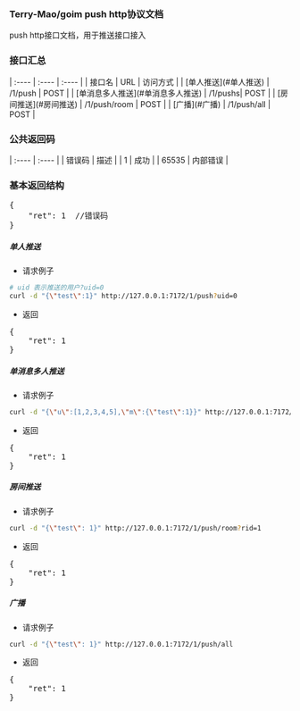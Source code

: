<h3>Terry-Mao/goim push http协议文档</h3>
push http接口文档，用于推送接口接入

<h3>接口汇总</h3>
| :---- | :---- | :---- |
| 接口名 | URL | 访问方式 |
| [单人推送](#单人推送)  | /1/push | POST |
| [单消息多人推送](#单消息多人推送) | /1/pushs| POST |
| [房间推送](#房间推送) | /1/push/room   | POST |
| [广播](#广播) | /1/push/all   | POST |

<h3>公共返回码</h3>
| :---- | :---- |
| 错误码 | 描述 |
| 1 | 成功 |
| 65535 | 内部错误 |

<h3>基本返回结构</h3>
<pre>
{
    "ret": 1  //错误码
}
</pre>


##### 单人推送
 * 请求例子

```sh
# uid 表示推送的用户?uid=0
curl -d "{\"test\":1}" http://127.0.0.1:7172/1/push?uid=0
```

 * 返回

<pre>
{
    "ret": 1
}
</pre>

##### 单消息多人推送
 * 请求例子

```sh
curl -d "{\"u\":[1,2,3,4,5],\"m\":{\"test\":1}}" http://127.0.0.1:7172/1/pushs
```

 * 返回

<pre>
{
    "ret": 1
}
</pre>

##### 房间推送
 * 请求例子

```sh
curl -d "{\"test\": 1}" http://127.0.0.1:7172/1/push/room?rid=1
```

 * 返回

<pre>
{
    "ret": 1
}
</pre>

##### 广播
 * 请求例子

```sh
curl -d "{\"test\": 1}" http://127.0.0.1:7172/1/push/all
```

 * 返回

<pre>
{
    "ret": 1
}
</pre>


